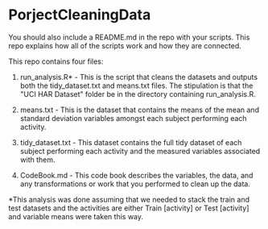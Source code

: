 # PorjectCleaningData

 You should also include a README.md in the repo with your scripts. This repo explains how all of the scripts work and how they are connected.
 
 
 This repo contains four files:
 
 1) run_analysis.R* - This is the script that cleans the datasets and outputs both the tidy_dataset.txt and means.txt files. The stipulation is that the "UCI HAR Dataset" folder be in the directory containing run_analysis.R.
 
 2) means.txt - This is the dataset that contains the means of the mean and standard deviation variables amongst each subject performing each activity.
 
 3) tidy_dataset.txt - This dataset contains the full tidy dataset of each subject performing each activity and the measured variables associated with them.
 
 4) CodeBook.md - This code book describes the variables, the data, and any transformations or work that you performed to clean up the data.
 
 *This analysis was done assuming that we needed to stack the train and test datasets and the activities are either Train [activity] or Test [activity] and variable means were taken this way.
